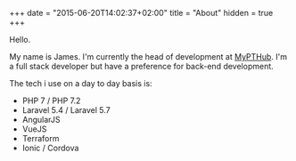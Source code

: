 +++
date = "2015-06-20T14:02:37+02:00"
title = "About"
hidden = true
+++

Hello.

My name is James. I'm currently the head of development at [MyPTHub](https://www.mypthub.net). I'm a full stack developer but have a preference for back-end development.

The tech i use on a day to day basis is:

- PHP 7 / PHP 7.2
- Laravel 5.4 / Laravel 5.7
- AngularJS
- VueJS
- Terraform
- Ionic / Cordova
